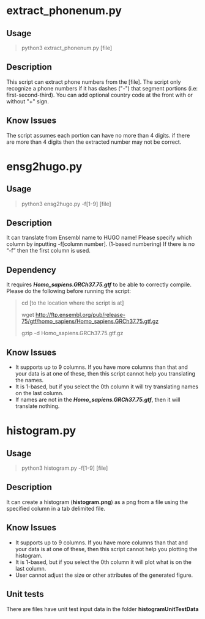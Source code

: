 # extract_phonenum.py
## Usage
>
> python3 extract_phonenum.py [file]
>
## Description
This script can extract phone numbers from the [file]. The script only recognize a phone numbers if it has dashes ("-") that segment portions (i.e: first-second-third). You can add optional country code at the front with or without "+" sign.
## Know Issues
The script assumes each portion can have no more than 4 digits. if there are more than 4 digits then the extracted number may not be correct.

# ensg2hugo.py
## Usage
>
> python3 ensg2hugo.py -f[1-9] [file]
>
## Description
It can translate from Ensembl name to HUGO name! Please specify which column by inputting -f[column number]. (1-based numbering) 
If there is no “-f” then the first column is used.
## Dependency 
It requires ***Homo_sapiens.GRCh37.75.gtf*** to be able to correctly compile. Please do the following before running the script:
>
> cd [to the location where the script is at]
> 
> wget http://ftp.ensembl.org/pub/release-75/gtf/homo_sapiens/Homo_sapiens.GRCh37.75.gtf.gz
>
> gzip -d Homo_sapiens.GRCh37.75.gtf.gz  
>
## Know Issues
* It supports up to 9 columns. If you have more columns than that and your data is at one of these, then this script cannot help you translating the names. 
* It is 1-based, but if you select the 0th column it will try translating names on the last column.
* If names are not in the ***Homo_sapiens.GRCh37.75.gtf***, then it will translate nothing. 

# histogram.py
## Usage
>
> python3 histogram.py -f[1-9] [file]
>
## Description
It can create a histogram (**histogram.png**) as a png from a file using the specified column in a tab delimited file.
## Know Issues
* It supports up to 9 columns. If you have more columns than that and your data is at one of these, then this script cannot help you plotting the histogram.
* It is 1-based, but if you select the 0th column it will plot what is on the last column.
* User cannot adjust the size or other attributes of the generated figure.
## Unit tests
There are files have unit test input data in the folder **histogramUnitTestData**
